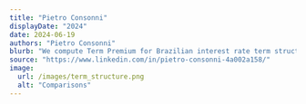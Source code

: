 ```yaml
---
title: "Pietro Consonni"
displayDate: "2024"
date: 2024-06-19
authors: "Pietro Consonni"
blurb: "We compute Term Premium for Brazilian interest rate term structure by applying Adrien, Crump and Moench (2013) methodology."
source: "https://www.linkedin.com/in/pietro-consonni-4a002a158/"
image:
  url: /images/term_structure.png
  alt: "Comparisons"
---
```


